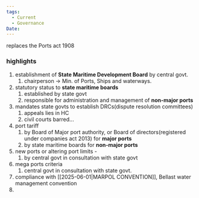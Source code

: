 ```yaml
---
tags:
  - Current
  - Governance
Date:
---
```

replaces the Ports act 1908
### highlights
1. establishment of **State Maritime Development Board** by central govt. 
	1. chairperson -> Min. of Ports, Ships and waterways.
2. statutory status to **state maritime boards**
	1. established by state govt
	2. responsible for administration and management of **non-major ports**
3. mandates state govts to establish DRCs(dispute resolution committees)
	1. appeals lies in HC
	2. civil courts barred...
4. port tariff
	1. by Board of Major port authority, or Board of directors(registered under companies act 2013) for **major ports**
	2. by state maritime boards for **non-major ports**
5. new ports or altering port limits - 
	1. by central govt in consultation with state govt
6. mega ports criteria
	1. central govt in consultation with state govt.
7. compliance with [[2025-06-01|MARPOL CONVENTION]], Bellast water management convention
8. 